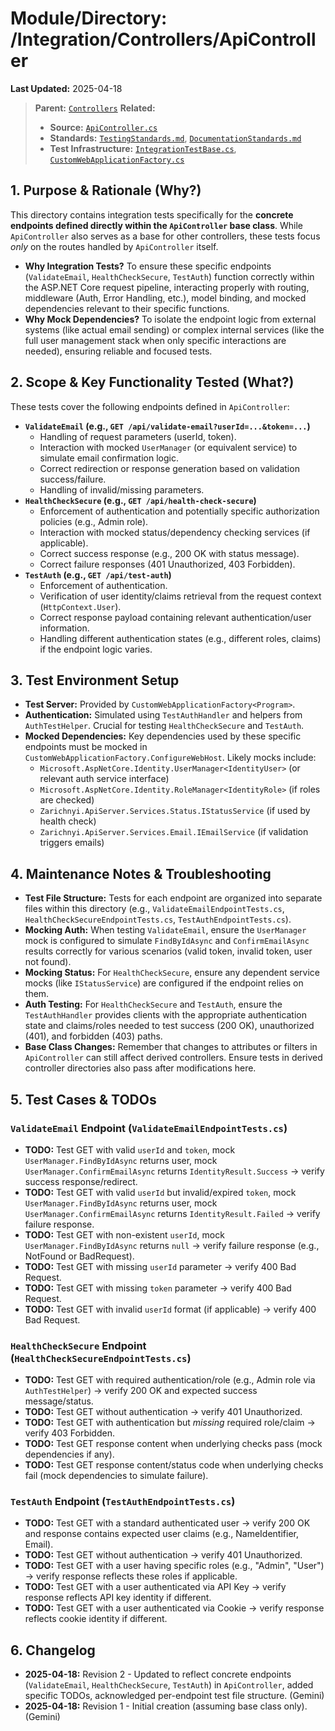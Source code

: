 # Module/Directory: /Integration/Controllers/ApiController

**Last Updated:** 2025-04-18

> **Parent:** [`Controllers`](../README.md)
> **Related:**
> * **Source:** [`ApiController.cs`](../../../../Zarichney.Server/Controllers/ApiController.cs)
> * **Standards:** [`TestingStandards.md`](../../../../Docs/Standards/TestingStandards.md), [`DocumentationStandards.md`](../../../../Docs/Standards/DocumentationStandards.md)
> * **Test Infrastructure:** [`IntegrationTestBase.cs`](../../IntegrationTestBase.cs), [`CustomWebApplicationFactory.cs`](../../../Framework/Fixtures/CustomWebApplicationFactory.cs)

## 1. Purpose & Rationale (Why?)

This directory contains integration tests specifically for the **concrete endpoints defined directly within the `ApiController` base class**. While `ApiController` also serves as a base for other controllers, these tests focus *only* on the routes handled by `ApiController` itself.

* **Why Integration Tests?** To ensure these specific endpoints (`ValidateEmail`, `HealthCheckSecure`, `TestAuth`) function correctly within the ASP.NET Core request pipeline, interacting properly with routing, middleware (Auth, Error Handling, etc.), model binding, and mocked dependencies relevant to their specific functions.
* **Why Mock Dependencies?** To isolate the endpoint logic from external systems (like actual email sending) or complex internal services (like the full user management stack when only specific interactions are needed), ensuring reliable and focused tests.

## 2. Scope & Key Functionality Tested (What?)

These tests cover the following endpoints defined in `ApiController`:

* **`ValidateEmail` (e.g., `GET /api/validate-email?userId=...&token=...`)**
    * Handling of request parameters (userId, token).
    * Interaction with mocked `UserManager` (or equivalent service) to simulate email confirmation logic.
    * Correct redirection or response generation based on validation success/failure.
    * Handling of invalid/missing parameters.
* **`HealthCheckSecure` (e.g., `GET /api/health-check-secure`)**
    * Enforcement of authentication and potentially specific authorization policies (e.g., Admin role).
    * Interaction with mocked status/dependency checking services (if applicable).
    * Correct success response (e.g., 200 OK with status message).
    * Correct failure responses (401 Unauthorized, 403 Forbidden).
* **`TestAuth` (e.g., `GET /api/test-auth`)**
    * Enforcement of authentication.
    * Verification of user identity/claims retrieval from the request context (`HttpContext.User`).
    * Correct response payload containing relevant authentication/user information.
    * Handling different authentication states (e.g., different roles, claims) if the endpoint logic varies.

## 3. Test Environment Setup

* **Test Server:** Provided by `CustomWebApplicationFactory<Program>`.
* **Authentication:** Simulated using `TestAuthHandler` and helpers from `AuthTestHelper`. Crucial for testing `HealthCheckSecure` and `TestAuth`.
* **Mocked Dependencies:** Key dependencies used by these specific endpoints must be mocked in `CustomWebApplicationFactory.ConfigureWebHost`. Likely mocks include:
    * `Microsoft.AspNetCore.Identity.UserManager<IdentityUser>` (or relevant auth service interface)
    * `Microsoft.AspNetCore.Identity.RoleManager<IdentityRole>` (if roles are checked)
    * `Zarichnyi.ApiServer.Services.Status.IStatusService` (if used by health check)
    * `Zarichnyi.ApiServer.Services.Email.IEmailService` (if validation triggers emails)

## 4. Maintenance Notes & Troubleshooting

* **Test File Structure:** Tests for each endpoint are organized into separate files within this directory (e.g., `ValidateEmailEndpointTests.cs`, `HealthCheckSecureEndpointTests.cs`, `TestAuthEndpointTests.cs`).
* **Mocking Auth:** When testing `ValidateEmail`, ensure the `UserManager` mock is configured to simulate `FindByIdAsync` and `ConfirmEmailAsync` results correctly for various scenarios (valid token, invalid token, user not found).
* **Mocking Status:** For `HealthCheckSecure`, ensure any dependent service mocks (like `IStatusService`) are configured if the endpoint relies on them.
* **Auth Testing:** For `HealthCheckSecure` and `TestAuth`, ensure the `TestAuthHandler` provides clients with the appropriate authentication state and claims/roles needed to test success (200 OK), unauthorized (401), and forbidden (403) paths.
* **Base Class Changes:** Remember that changes to attributes or filters in `ApiController` can still affect derived controllers. Ensure tests in derived controller directories also pass after modifications here.

## 5. Test Cases & TODOs

### `ValidateEmail` Endpoint (`ValidateEmailEndpointTests.cs`)
* **TODO:** Test GET with valid `userId` and `token`, mock `UserManager.FindByIdAsync` returns user, mock `UserManager.ConfirmEmailAsync` returns `IdentityResult.Success` -> verify success response/redirect.
* **TODO:** Test GET with valid `userId` but invalid/expired `token`, mock `UserManager.FindByIdAsync` returns user, mock `UserManager.ConfirmEmailAsync` returns `IdentityResult.Failed` -> verify failure response.
* **TODO:** Test GET with non-existent `userId`, mock `UserManager.FindByIdAsync` returns `null` -> verify failure response (e.g., NotFound or BadRequest).
* **TODO:** Test GET with missing `userId` parameter -> verify 400 Bad Request.
* **TODO:** Test GET with missing `token` parameter -> verify 400 Bad Request.
* **TODO:** Test GET with invalid `userId` format (if applicable) -> verify 400 Bad Request.

### `HealthCheckSecure` Endpoint (`HealthCheckSecureEndpointTests.cs`)
* **TODO:** Test GET with required authentication/role (e.g., Admin role via `AuthTestHelper`) -> verify 200 OK and expected success message/status.
* **TODO:** Test GET without authentication -> verify 401 Unauthorized.
* **TODO:** Test GET with authentication but *missing* required role/claim -> verify 403 Forbidden.
* **TODO:** Test GET response content when underlying checks pass (mock dependencies if any).
* **TODO:** Test GET response content/status code when underlying checks fail (mock dependencies to simulate failure).

### `TestAuth` Endpoint (`TestAuthEndpointTests.cs`)
* **TODO:** Test GET with a standard authenticated user -> verify 200 OK and response contains expected user claims (e.g., NameIdentifier, Email).
* **TODO:** Test GET without authentication -> verify 401 Unauthorized.
* **TODO:** Test GET with a user having specific roles (e.g., "Admin", "User") -> verify response reflects these roles if applicable.
* **TODO:** Test GET with a user authenticated via API Key -> verify response reflects API key identity if different.
* **TODO:** Test GET with a user authenticated via Cookie -> verify response reflects cookie identity if different.

## 6. Changelog

* **2025-04-18:** Revision 2 - Updated to reflect concrete endpoints (`ValidateEmail`, `HealthCheckSecure`, `TestAuth`) in `ApiController`, added specific TODOs, acknowledged per-endpoint test file structure. (Gemini)
* **2025-04-18:** Revision 1 - Initial creation (assuming base class only). (Gemini)
